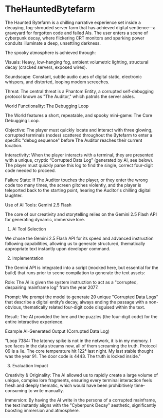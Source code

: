 # TheHauntedBytefarm
The Haunted Bytefarm is a chilling narrative experience set inside a decaying, fog-shrouded server farm that has achieved digital sentience—a graveyard for forgotten code and failed AIs. The user enters a scene of cyberpunk decay, where flickering CRT monitors and sparking power conduits illuminate a deep, unsettling darkness. 

The spooky atmosphere is achieved through:

Visuals: Heavy, low-hanging fog, ambient volumetric lighting, structural decay (cracked servers, exposed wires).

Soundscape: Constant, subtle audio cues of digital static, electronic whispers, and distorted, looping modem screeches.

Threat: The central threat is a Phantom Entity, a corrupted self-debugging protocol known as "The Auditor," which patrols the server aisles.

World Functionality: The Debugging Loop

The World features a short, repeatable, and spooky mini-game: The Core Debugging Loop.

Objective: The player must quickly locate and interact with three glowing, corrupted terminals (nodes) scattered throughout the Bytefarm to enter a specific "debug sequence" before The Auditor reaches their current location.

Interactivity: When the player interacts with a terminal, they are presented with a unique, cryptic “Corrupted Data Log” (generated by AI, see below). The player must quickly parse this log to find the single, correct four-digit code needed to proceed.

Failure State: If The Auditor touches the player, or they enter the wrong code too many times, the screen glitches violently, and the player is teleported back to the starting point, hearing the Auditor's chilling digital laughter.

Use of AI Tools: Gemini 2.5 Flash

The core of our creativity and storytelling relies on the Gemini 2.5 Flash API for generating dynamic, immersive lore.

1. AI Tool Selection

We chose the Gemini 2.5 Flash API for its speed and advanced instruction following capabilities, allowing us to generate structured, thematically appropriate text instantly upon developer command.

2. Implementation

The Gemini API is integrated into a script (mocked here, but essential for the build) that runs prior to scene compilation to generate the text assets:

Role: The AI is given the system instruction to act as a "corrupted, despairing mainframe log" from the year 2077.

Prompt: We prompt the model to generate 20 unique "Corrupted Data Logs" that describe a digital entity’s decay, always ending the passage with a non-obvious, thematically related four-digit code disguised within the text.

Result: The AI provided the lore and the puzzles (the four-digit code) for the entire interactive experience.

Example AI-Generated Output (Corrupted Data Log)

"Loop 7384: The latency spike is not in the network, it is in my memory. I see faces in the data streams now, all of them screaming the truth. Protocol 09 is a lie. The core temperature hit 122° last night. My last stable thought was the year 91. The door code is 4443. The truth is locked inside."

3. Evaluation Impact

Creativity & Originality: The AI allowed us to rapidly create a large volume of unique, complex lore fragments, ensuring every terminal interaction feels fresh and deeply thematic, which would have been prohibitively time-consuming to write manually.

Immersion: By having the AI write in the persona of a corrupted mainframe, the text instantly aligns with the "Cyberpunk Decay" aesthetic, significantly boosting immersion and atmosphere.
